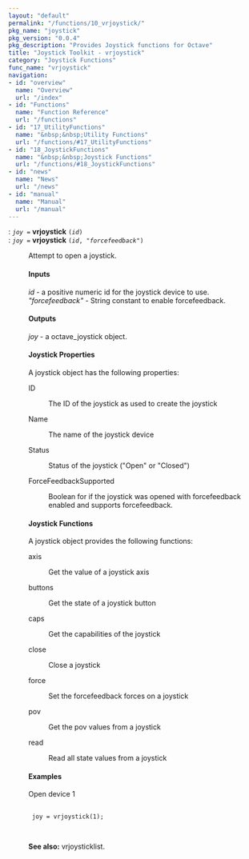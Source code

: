 ```yaml
---
layout: "default"
permalink: "/functions/10_vrjoystick/"
pkg_name: "joystick"
pkg_version: "0.0.4"
pkg_description: "Provides Joystick functions for Octave"
title: "Joystick Toolkit - vrjoystick"
category: "Joystick Functions"
func_name: "vrjoystick"
navigation:
- id: "overview"
  name: "Overview"
  url: "/index"
- id: "Functions"
  name: "Function Reference"
  url: "/functions"
- id: "17_UtilityFunctions"
  name: "&nbsp;&nbsp;Utility Functions"
  url: "/functions/#17_UtilityFunctions"
- id: "18_JoystickFunctions"
  name: "&nbsp;&nbsp;Joystick Functions"
  url: "/functions/#18_JoystickFunctions"
- id: "news"
  name: "News"
  url: "/news"
- id: "manual"
  name: "Manual"
  url: "/manual"
---
```

<dl class="first-deftypefn def-block">
<dt class="deftypefn def-line" id="index-vrjoystick"><span class="category-def">: </span><span><code class="def-type"><var class="var">joy</var> =</code> <strong class="def-name">vrjoystick</strong> <code class="def-code-arguments">(<var class="var">id</var>)</code><a class="copiable-link" href="#index-vrjoystick"></a></span></dt>
<dt class="deftypefnx def-cmd-deftypefn def-line" id="index-vrjoystick-1"><span class="category-def">: </span><span><code class="def-type"><var class="var">joy</var> =</code> <strong class="def-name">vrjoystick</strong> <code class="def-code-arguments">(<var class="var">id</var>, <var class="var">&quot;forcefeedback&quot;</var>)</code><a class="copiable-link" href="#index-vrjoystick-1"></a></span></dt>
<dd><p>Attempt to open a joystick.
</p>
<h4 class="subsubheading" id="Inputs"><span>Inputs<a class="copiable-link" href="#Inputs"></a></span></h4>
<p><var class="var">id</var> - a positive numeric id for the joystick device to use.<br>
 <var class="var">&quot;forcefeedback&quot;</var> - String constant to enable forcefeedback.<br>
</p>
<h4 class="subsubheading" id="Outputs"><span>Outputs<a class="copiable-link" href="#Outputs"></a></span></h4>
<p><var class="var">joy</var> - a octave_joystick object.<br>
</p>
<h4 class="subsubheading" id="Joystick-Properties"><span>Joystick Properties<a class="copiable-link" href="#Joystick-Properties"></a></span></h4>
<p>A joystick object has the following properties:
 </p><dl class="table">
<dt>ID</dt>
<dd><p>The ID of the joystick as used to create the joystick
 </p></dd>
<dt>Name</dt>
<dd><p>The name of the joystick device
 </p></dd>
<dt>Status</dt>
<dd><p>Status of the joystick (&quot;Open&quot; or &quot;Closed&quot;)
 </p></dd>
<dt>ForceFeedbackSupported</dt>
<dd><p>Boolean for if the joystick was opened with forcefeedback enabled and
 supports forcefeedback.
 </p></dd>
</dl>

<h4 class="subsubheading" id="Joystick-Functions"><span>Joystick  Functions<a class="copiable-link" href="#Joystick-Functions"></a></span></h4>
<p>A joystick object provides the following functions:
 </p><dl class="table">
<dt>axis</dt>
<dd><p>Get the value of a joystick axis
 </p></dd>
<dt>buttons</dt>
<dd><p>Get the state of a joystick button
 </p></dd>
<dt>caps</dt>
<dd><p>Get the capabilities of the joystick
 </p></dd>
<dt>close</dt>
<dd><p>Close a joystick
 </p></dd>
<dt>force</dt>
<dd><p>Set the forcefeedback forces on a joystick
 </p></dd>
<dt>pov</dt>
<dd><p>Get the pov values from a joystick
 </p></dd>
<dt>read</dt>
<dd><p>Read all state values from a joystick
 </p></dd>
</dl>

<h4 class="subsubheading" id="Examples"><span>Examples<a class="copiable-link" href="#Examples"></a></span></h4>
<p>Open device 1
 </p><div class="example">
<pre class="example-preformatted"> <code class="code">
 joy = vrjoystick(1);
 </code>
 </pre></div>


<p><strong class="strong">See also:</strong> vrjoysticklist.
 </p></dd></dl>